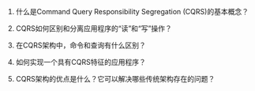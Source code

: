 

1. 什么是Command Query Responsibility Segregation (CQRS)的基本概念？

2. CQRS如何区别和分离应用程序的“读”和“写”操作？

3. 在CQRS架构中，命令和查询有什么区别？

4. 如何实现一个具有CQRS特征的应用程序？

5. CQRS架构的优点是什么？它可以解决哪些传统架构存在的问题？